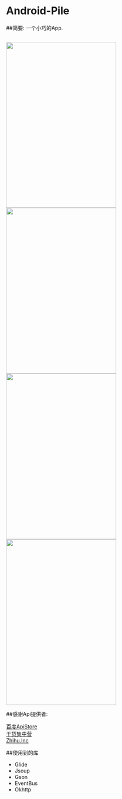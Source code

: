 # Android-Pile
##简要:
  一个小巧的App.
##  
 <image  src="https://github.com/fromten/Android-Pile/blob/master/device-2016-07-17-233528.png" width=300 height=450/>
  <image  src="https://github.com/fromten/Android-Pile/blob/master/device-video_area.png" width=300 height=450/>
 <image  src="https://github.com/fromten/Android-Pile/blob/master/device_news_area.png" width=300 height=450/>
 <image  src="https://github.com/fromten/Android-Pile/blob/master/device-2016-07-11-234604.png" width=300 height=450/>
 

##感谢Api提供者:

<a href='http://apistore.baidu.com/' >百度ApiStore</a>
</br>
<a href='http://gank.io/api' >干货集中营</a>
</br>
<a href='https://github.com/izzyleung/ZhihuDailyPurify/wiki/' >Zhihu.Inc</a>
 
##使用到的库
<ul>
<li>Glide</li>
<li>Jsoup</li>
<li>Gson</li>
<li>EventBus</li>
<li>Okhttp</li>
</ul>
  
